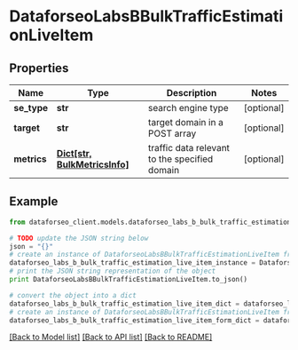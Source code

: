 # DataforseoLabsBBulkTrafficEstimationLiveItem


## Properties

Name | Type | Description | Notes
------------ | ------------- | ------------- | -------------
**se_type** | **str** | search engine type | [optional] 
**target** | **str** | target domain in a POST array | [optional] 
**metrics** | [**Dict[str, BulkMetricsInfo]**](BulkMetricsInfo.md) | traffic data relevant to the specified domain | [optional] 

## Example

```python
from dataforseo_client.models.dataforseo_labs_b_bulk_traffic_estimation_live_item import DataforseoLabsBBulkTrafficEstimationLiveItem

# TODO update the JSON string below
json = "{}"
# create an instance of DataforseoLabsBBulkTrafficEstimationLiveItem from a JSON string
dataforseo_labs_b_bulk_traffic_estimation_live_item_instance = DataforseoLabsBBulkTrafficEstimationLiveItem.from_json(json)
# print the JSON string representation of the object
print DataforseoLabsBBulkTrafficEstimationLiveItem.to_json()

# convert the object into a dict
dataforseo_labs_b_bulk_traffic_estimation_live_item_dict = dataforseo_labs_b_bulk_traffic_estimation_live_item_instance.to_dict()
# create an instance of DataforseoLabsBBulkTrafficEstimationLiveItem from a dict
dataforseo_labs_b_bulk_traffic_estimation_live_item_form_dict = dataforseo_labs_b_bulk_traffic_estimation_live_item.from_dict(dataforseo_labs_b_bulk_traffic_estimation_live_item_dict)
```
[[Back to Model list]](../README.md#documentation-for-models) [[Back to API list]](../README.md#documentation-for-api-endpoints) [[Back to README]](../README.md)


